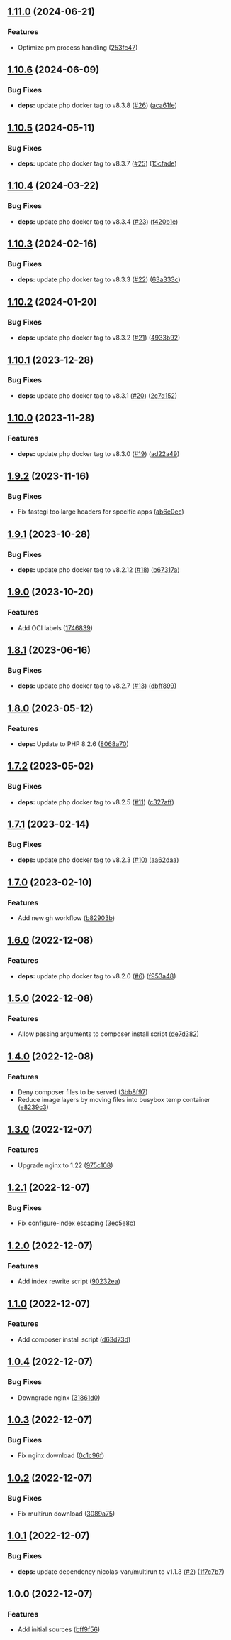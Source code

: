 ## [1.11.0](https://github.com/timo-reymann/php-app/compare/1.10.6...1.11.0) (2024-06-21)


### Features

* Optimize pm process handling ([253fc47](https://github.com/timo-reymann/php-app/commit/253fc47c479e28da6a7b6fed3f982c2c81f15758))

## [1.10.6](https://github.com/timo-reymann/php-app/compare/1.10.5...1.10.6) (2024-06-09)


### Bug Fixes

* **deps:** update php docker tag to v8.3.8 ([#26](https://github.com/timo-reymann/php-app/issues/26)) ([aca61fe](https://github.com/timo-reymann/php-app/commit/aca61feeab8f24d2b6f13fd9b8f4f55327a1c2aa))

## [1.10.5](https://github.com/timo-reymann/php-app/compare/1.10.4...1.10.5) (2024-05-11)


### Bug Fixes

* **deps:** update php docker tag to v8.3.7 ([#25](https://github.com/timo-reymann/php-app/issues/25)) ([15cfade](https://github.com/timo-reymann/php-app/commit/15cfade4f317ab194d0c6291db9020eca78ac010))

## [1.10.4](https://github.com/timo-reymann/php-app/compare/1.10.3...1.10.4) (2024-03-22)


### Bug Fixes

* **deps:** update php docker tag to v8.3.4 ([#23](https://github.com/timo-reymann/php-app/issues/23)) ([f420b1e](https://github.com/timo-reymann/php-app/commit/f420b1e47270b54d1200974d4de0ef425b40ae14))

## [1.10.3](https://github.com/timo-reymann/php-app/compare/1.10.2...1.10.3) (2024-02-16)


### Bug Fixes

* **deps:** update php docker tag to v8.3.3 ([#22](https://github.com/timo-reymann/php-app/issues/22)) ([63a333c](https://github.com/timo-reymann/php-app/commit/63a333c13b89d8fc6e92c6f46abe2d521271d8fc))

## [1.10.2](https://github.com/timo-reymann/php-app/compare/1.10.1...1.10.2) (2024-01-20)


### Bug Fixes

* **deps:** update php docker tag to v8.3.2 ([#21](https://github.com/timo-reymann/php-app/issues/21)) ([4933b92](https://github.com/timo-reymann/php-app/commit/4933b921bf7e35e406f81236378779d374b4402a))

## [1.10.1](https://github.com/timo-reymann/php-app/compare/1.10.0...1.10.1) (2023-12-28)


### Bug Fixes

* **deps:** update php docker tag to v8.3.1 ([#20](https://github.com/timo-reymann/php-app/issues/20)) ([2c7d152](https://github.com/timo-reymann/php-app/commit/2c7d15258af79d3cdd3ad2f0464d7815c0efa2a4))

## [1.10.0](https://github.com/timo-reymann/php-app/compare/1.9.2...1.10.0) (2023-11-28)


### Features

* **deps:** update php docker tag to v8.3.0 ([#19](https://github.com/timo-reymann/php-app/issues/19)) ([ad22a49](https://github.com/timo-reymann/php-app/commit/ad22a49017c46c595e5a422a9c1930084f7f5141))

## [1.9.2](https://github.com/timo-reymann/php-app/compare/1.9.1...1.9.2) (2023-11-16)


### Bug Fixes

* Fix fastcgi too large headers for specific apps ([ab6e0ec](https://github.com/timo-reymann/php-app/commit/ab6e0ec52201d6941738c7cf65206d9f2d0d1405))

## [1.9.1](https://github.com/timo-reymann/php-app/compare/1.9.0...1.9.1) (2023-10-28)


### Bug Fixes

* **deps:** update php docker tag to v8.2.12 ([#18](https://github.com/timo-reymann/php-app/issues/18)) ([b67317a](https://github.com/timo-reymann/php-app/commit/b67317ae1a9814c17fd9640266eb0e3c9465af06))

## [1.9.0](https://github.com/timo-reymann/php-app/compare/1.8.1...1.9.0) (2023-10-20)


### Features

* Add OCI labels ([1746839](https://github.com/timo-reymann/php-app/commit/17468391085b617435d8ce26636da2705f495823))

## [1.8.1](https://github.com/timo-reymann/php-app/compare/1.8.0...1.8.1) (2023-06-16)


### Bug Fixes

* **deps:** update php docker tag to v8.2.7 ([#13](https://github.com/timo-reymann/php-app/issues/13)) ([dbff899](https://github.com/timo-reymann/php-app/commit/dbff8994753a3317f544a130d0c5fb3f9acd5e3e))

## [1.8.0](https://github.com/timo-reymann/php-app/compare/1.7.2...1.8.0) (2023-05-12)


### Features

* **deps:** Update to PHP 8.2.6 ([8068a70](https://github.com/timo-reymann/php-app/commit/8068a70561e0fb5575c06696abf34dad4205a049))

## [1.7.2](https://github.com/timo-reymann/php-app/compare/1.7.1...1.7.2) (2023-05-02)


### Bug Fixes

* **deps:** update php docker tag to v8.2.5 ([#11](https://github.com/timo-reymann/php-app/issues/11)) ([c327aff](https://github.com/timo-reymann/php-app/commit/c327affc330ad32fa871edd795801ee1711e832a))

## [1.7.1](https://github.com/timo-reymann/php-app/compare/1.7.0...1.7.1) (2023-02-14)


### Bug Fixes

* **deps:** update php docker tag to v8.2.3 ([#10](https://github.com/timo-reymann/php-app/issues/10)) ([aa62daa](https://github.com/timo-reymann/php-app/commit/aa62daa80a48e5b091f587396a9793f5a7aca973))

## [1.7.0](https://github.com/timo-reymann/php-app/compare/1.6.0...1.7.0) (2023-02-10)


### Features

* Add new gh workflow ([b82903b](https://github.com/timo-reymann/php-app/commit/b82903b24f8e4cbc5107203234a3b1fc2c0de817))

## [1.6.0](https://github.com/timo-reymann/php-app/compare/1.5.0...1.6.0) (2022-12-08)


### Features

* **deps:** update php docker tag to v8.2.0 ([#6](https://github.com/timo-reymann/php-app/issues/6)) ([f953a48](https://github.com/timo-reymann/php-app/commit/f953a48c357e713b5bc748fc754c07ec5e346787))

## [1.5.0](https://github.com/timo-reymann/php-app/compare/1.4.0...1.5.0) (2022-12-08)


### Features

* Allow passing arguments to composer install script ([de7d382](https://github.com/timo-reymann/php-app/commit/de7d38250bce4bf22362835e9425208e44c5f14e))

## [1.4.0](https://github.com/timo-reymann/php-app/compare/1.3.0...1.4.0) (2022-12-08)


### Features

* Deny composer files to be served ([3bb8f97](https://github.com/timo-reymann/php-app/commit/3bb8f970b1d964a220f3a307dbc6b180d03aceec))
* Reduce image layers by moving files into busybox temp container ([e8239c3](https://github.com/timo-reymann/php-app/commit/e8239c3f4acdbb2ac5dc5b7234bab16316130a29))

## [1.3.0](https://github.com/timo-reymann/php-app/compare/1.2.1...1.3.0) (2022-12-07)


### Features

* Upgrade nginx to 1.22 ([975c108](https://github.com/timo-reymann/php-app/commit/975c10818cdb6ccfb21cbb7cd8c0c247beb99dd5))

## [1.2.1](https://github.com/timo-reymann/php-app/compare/1.2.0...1.2.1) (2022-12-07)


### Bug Fixes

* Fix configure-index escaping ([3ec5e8c](https://github.com/timo-reymann/php-app/commit/3ec5e8cb0ebb5c3ec8bca7d7f46f0efe4fad1e52))

## [1.2.0](https://github.com/timo-reymann/php-app/compare/1.1.0...1.2.0) (2022-12-07)


### Features

* Add index rewrite script ([90232ea](https://github.com/timo-reymann/php-app/commit/90232ea313e857be3c9968e19ecbf304b0cf362f))

## [1.1.0](https://github.com/timo-reymann/php-app/compare/1.0.4...1.1.0) (2022-12-07)


### Features

* Add composer install script ([d63d73d](https://github.com/timo-reymann/php-app/commit/d63d73df6dc29ce00b2f88382c2bd96a0131152f))

## [1.0.4](https://github.com/timo-reymann/php-app/compare/1.0.3...1.0.4) (2022-12-07)


### Bug Fixes

* Downgrade nginx ([31861d0](https://github.com/timo-reymann/php-app/commit/31861d05654abe09b5b3c631cffb85db1bdb47f6))

## [1.0.3](https://github.com/timo-reymann/php-app/compare/1.0.2...1.0.3) (2022-12-07)


### Bug Fixes

* Fix nginx download ([0c1c96f](https://github.com/timo-reymann/php-app/commit/0c1c96f88862cd7e941f2985f2123fa3a79bbdb7))

## [1.0.2](https://github.com/timo-reymann/php-app/compare/1.0.1...1.0.2) (2022-12-07)


### Bug Fixes

* Fix multirun download ([3089a75](https://github.com/timo-reymann/php-app/commit/3089a75d0d65ade3eeb000f717f8660e3f9843e8))

## [1.0.1](https://github.com/timo-reymann/php-app/compare/1.0.0...1.0.1) (2022-12-07)


### Bug Fixes

* **deps:** update dependency nicolas-van/multirun to v1.1.3 ([#2](https://github.com/timo-reymann/php-app/issues/2)) ([1f7c7b7](https://github.com/timo-reymann/php-app/commit/1f7c7b7eaa671aa27f9c9967b955de523295fbde))

## 1.0.0 (2022-12-07)


### Features

* Add initial sources ([bff9f56](https://github.com/timo-reymann/php-app/commit/bff9f564d3ce586dcb8512456a25ffbb6d098fff))
